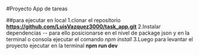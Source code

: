 #Proyecto App de tareas

##para ejecutar en local 
1.clonar el repositorio **https://github.com/LuisVazquez3000/task_app.git** 
2.Instalar dependencias -- para ello posicionarse en el nivel de package json y en la terminal o consola ejecutar el comando *npm install*
3.Luego para levantar el proyecto ejecutar en la terminal **npm run dev**









